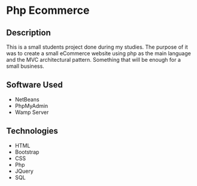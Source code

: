 # Php Ecommerce

## Description

This is a small students project done during my studies. The purpose of it was to create a small eCommerce website using php as the main language and the MVC architectural pattern. Something that will be enough for a small business.

## Software Used 

- NetBeans
- PhpMyAdmin
- Wamp Server

## Technologies
- HTML
- Bootstrap
- CSS
- Php
- JQuery
- SQL
